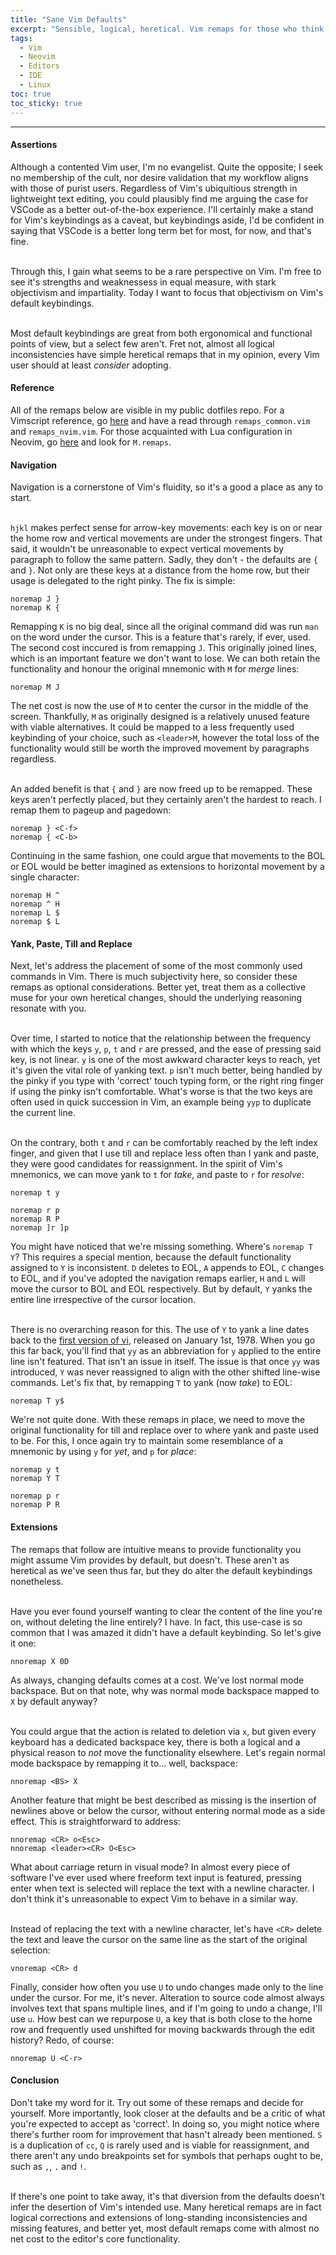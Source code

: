```yaml
---
title: "Sane Vim Defaults"
excerpt: "Sensible, logical, heretical. Vim remaps for those who think 'Y' should yank to EOL"
tags:
  - Vim
  - Neovim
  - Editors
  - IDE
  - Linux
toc: true
toc_sticky: true
---
```


<!-- Load in a highlight.js theme for code blocks -->
<link rel="stylesheet" href="/assets/css/highlight/base16/gruvbox-dark-hard.min.css">

<hr>

<h4 id="assertions" class="article-header-start">Assertions</h4>
<p class="article-text">
  Although a contented Vim user, I'm no evangelist. Quite the opposite; I seek no membership of the cult, nor desire validation
  that my workflow aligns with those of purist users. Regardless of Vim's ubiquitious strength in lightweight text editing,
  you could plausibly find me arguing the case for VSCode as a better out-of-the-box experience. I'll certainly make a
  stand for Vim's keybindings as a caveat, but keybindings aside, I'd be confident in saying that VSCode is a better long
  term bet for most, for now, and that's fine.<br><br>

  Through this, I gain what seems to be a rare perspective on Vim. I'm free to see it's strengths and weaknessess in equal
  measure, with stark objectivism and impartiality. Today I want to focus that objectivism on Vim's default keybindings.
  <br><br>

  Most default keybindings are great from both ergonomical and functional points of view, but a select few aren't.
  Fret not, almost all logical inconsistencies have simple heretical remaps that in my opinion, every Vim user should at
  least <i>consider</i> adopting.
</p>

<h4 id="reference" class="article-header-start">Reference</h4>
<p class="article-text">
  All of the remaps below are visible in my public dotfiles repo. For a Vimscript reference, go
  <a class="article-text-link" href="https://github.com/dominicpalmer/dotfiles/tree/master/nvim_vimscript">here</a> and
  have a read through <code class="article-text">remaps_common.vim</code> and <code class="article-text">remaps_nvim.vim</code>.
  For those acquainted with Lua configuration in Neovim, go
  <a class="article-text-link" href="https://github.com/dominicpalmer/dotfiles/blob/master/nvim/lua/common.lua">here</a>
  and look for <code class="article-text">M.remaps</code>.
</p>

<h4 id="navigation" class="article-header-start">Navigation</h4>
<p class="article-text">
  Navigation is a cornerstone of Vim's fluidity, so it's a good a place as any to start.<br><br>

  <code class="article-text">hjkl</code> makes perfect sense for arrow-key movements: each key is on or near the home
  row and vertical movements are under the strongest fingers. That said, it wouldn't be unreasonable to expect vertical
  movements by paragraph to follow the same pattern. Sadly, they don't - the defaults are <code class="article-text">{</code>
  and <code class="article-text">}</code>. Not only are these keys at a distance from the home row, but their usage is delegated
  to the right pinky. The fix is simple:
</p>

<pre class="article-text"><code class="vim">noremap J }
noremap K {
</code></pre>

<p class="article-text">
  Remapping <code class="article-text">K</code> is no big deal, since all the original command did was run
  <code class="article-text">man</code> on the word under the cursor. This is a feature that's rarely, if ever, used.
  The second cost inccured is from remapping <code class="article-text">J</code>. This originally joined lines, which is an
  important feature we don't want to lose. We can both retain the functionality and honour the original mnemonic with
  <code class="article-text">M</code> for <i>merge</i> lines:
</p>

<pre class="article-text"><code class="vim">noremap M J
</code></pre>

<p class="article-text">
  The net cost is now the use of <code class="article-text">M</code> to center the cursor in the middle of the screen.
  Thankfully, <code class="article-text">M</code> as originally designed is a relatively unused feature with viable
  alternatives. It could be mapped to a less frequently used keybinding of your choice, such as
  <code class="article-text">&lt;leader&gt;M</code>, however the total loss of the functionality would still be worth
  the improved movement by paragraphs regardless.<br><br>

  An added benefit is that <code class="article-text">{</code> and <code class="article-text">}</code> are now freed up
  to be remapped. These keys aren't perfectly placed, but they certainly aren't the hardest to reach.  I remap them to
  pageup and pagedown:
</p>

<pre class="article-text"><code class="vim">noremap } &lt;C-f&gt;
noremap { &lt;C-b&gt;
</code></pre>

<p class="article-text">
  Continuing in the same fashion, one could argue that movements to the BOL or EOL would be better imagined as extensions
  to horizontal movement by a single character:
</p>

<pre class="article-text"><code class="vim">noremap H ^
noremap ^ H
noremap L $
noremap $ L
</code></pre>

<h4 id="yank" class="article-header-start">Yank, Paste, Till and Replace</h4>
<p class="article-text">
  Next, let's address the placement of some of the most commonly used commands in Vim. There is much subjectivity here,
  so consider these remaps as optional considerations. Better yet, treat them as a collective muse for your own heretical
  changes, should the underlying reasoning resonate with you.<br><br>

  Over time, I started to notice that the relationship between the frequency with which the keys <code class="article-text">y</code>,
  <code class="article-text">p</code>, <code class="article-text">t</code> and <code class="article-text">r</code> are
  pressed, and the ease of pressing said key, is not linear. <code class="article-text">y</code> is one of the most awkward
  character keys to reach, yet it's given the vital role of yanking text. <code class="article-text">p</code> isn't much
  better, being handled by the pinky if you type with 'correct' touch typing form, or the right ring finger if using the
  pinky isn't comfortable. What's worse is that the two keys are often used in quick succession in Vim, an example being
  <code class="article-text">yyp</code> to duplicate the current line.<br><br>

  On the contrary, both <code class="article-text">t</code> and <code class="article-text">r</code> can be comfortably reached
  by the left index finger, and given that I use till and replace less often than I yank and paste, they were good candidates
  for reassignment. In the spirit of Vim's mnemonics, we can move yank to <code class="article-text">t</code> for
  <i>take</i>, and paste to <code class="article-text">r</code> for <i>resolve</i>:
<p class="article-text">

<pre class="article-text"><code class="vim">noremap t y

noremap r p
noremap R P
noremap ]r ]p
</code></pre>

<p class="article-text">
  You might have noticed that we're missing something. Where's <code class="article-text">noremap T Y</code>? This requires
  a special mention, because the default functionality assigned to <code class="article-text">Y</code> is inconsistent.
  <code class="article-text">D</code> deletes to EOL, <code class="article-text">A</code> appends to EOL,
  <code class="article-text">C</code> changes to EOL, and if you've adopted the navigation remaps earlier,
  <code class="article-text">H</code> and <code class="article-text">L</code> will move the cursor to BOL and EOL
  respectively. But by default, <code class="article-text">Y</code> yanks the entire line irrespective of the cursor location.
  <br><br>

  There is no overarching reason for this. The use of <code class="article-text">Y</code> to yank a line dates back to the
  <a class="article-text-link" href="https://github.com/n-t-roff/ex-1.1">first version of vi</a>, released on January 1st, 1978.
  When you go this far back, you'll find that <code class="article-text">yy</code> as an abbreviation for
  <code class="article-text">y</code> applied to the entire line isn't featured. That isn't an issue in itself.
  The issue is that once <code class="article-text">yy</code> was introduced, <code class="article-text">Y</code> was
  never reassigned to align with the other shifted line-wise commands. Let's fix that, by remapping
  <code class="article-text">T</code> to yank (now <i>take</i>) to EOL:
</p>

<pre class="article-text"><code class="vim">noremap T y$
</code></pre>

<p class="article-text">
  We're not quite done. With these remaps in place, we need to move the original functionality for till and replace over
  to where yank and paste used to be. For this, I once again try to maintain some resemblance of a mnemonic by using
  <code class="article-text">y</code> for <i>yet</i>, and <code class="article-text">p</code> for <i>place</i>:
</p>

<pre class="article-text"><code class="vim">noremap y t
noremap Y T

noremap p r
noremap P R
</code></pre>

<h4 id="extensions" class="article-header-start">Extensions</h4>
<p class="article-text">
  The remaps that follow are intuitive means to provide functionality you might assume Vim provides by default, but doesn't.
  These aren't as heretical as we've seen thus far, but they do alter the default keybindings nonetheless.<br><br>

  Have you ever found yourself wanting to clear the content of the line you're on, without deleting the line entirely? I
  have. In fact, this use-case is so common that I was amazed it didn't have a default keybinding. So let's give it one:
</p>

<pre class="article-text"><code class="vim">nnoremap X 0D
</code></pre>

<p class="article-text">
  As always, changing defaults comes at a cost. We've lost normal mode backspace. But on that note, why was normal
  mode backspace mapped to <code class="article-text">X</code> by default anyway?<br><br>

  You could argue that the action is related to deletion via <code class="article-text">x</code>, but given every keyboard
  has a dedicated backspace key, there is both a logical and a physical reason to <i>not</i> move the functionality
  elsewhere. Let's regain normal mode backspace by remapping it to... well, backspace:
</p>

<pre class="article-text"><code class="vim">nnoremap &lt;BS&gt; X
</code></pre>

<p class="article-text">
  Another feature that might be best described as missing is the insertion of newlines above or below the cursor,
  without entering normal mode as a side effect. This is straightforward to address:
</p>

<pre class="article-text"><code class="vim">nnoremap &lt;CR&gt; o&lt;Esc&gt;
nnoremap &lt;leader&gt;&lt;CR&gt; O&lt;Esc&gt;
</code></pre>

<p class="article-text">
  What about carriage return in visual mode? In almost every piece of software I've ever used where freeform text input
  is featured, pressing enter when text is selected will replace the text with a newline character. I don't think it's
  unreasonable to expect Vim to behave in a similar way.<br><br>

  Instead of replacing the text with a newline character, let's have <code class="article-text">&lt;CR&gt;</code> delete
  the text and leave the cursor on the same line as the start of the original selection:
</p>

<pre class="article-text"><code class="vim">vnoremap &lt;CR&gt; d
</code></pre>

<p class="article-text">
  Finally, consider how often you use <code class="article-text">U</code> to undo changes made only to the line under the cursor.
  For me, it's never. Alteration to source code almost always involves text that spans multiple lines, and if I'm going to
  undo a change, I'll use <code class="article-text">u</code>. How best can we repurpose <code class="article-text">U</code>,
  a key that is both close to the home row and frequently used unshifted for moving backwards through the edit history?
  Redo, of course:
</p>

<pre class="article-text"><code class="vim">nnoremap U &lt;C-r&gt;
</code></pre>

<h4 id="conclusion" class="article-header-start">Conclusion</h4>
<p class="article-text">
  Don't take my word for it. Try out some of these remaps and decide for yourself. More importantly, look closer at the
  defaults and be a critic of what you're expected to accept as 'correct'. In doing so, you might notice where there's
  further room for improvement that hasn't already been mentioned. <code class="article-text">S</code> is a duplication of
  <code class="article-text">cc</code>, <code class="article-text">Q</code> is rarely used and is viable for reassignment,
  and there aren't any undo breakpoints set for symbols that perhaps ought to be, such as <code class="article-text">,</code>,
  <code class="article-text">.</code> and <code class="article-text">!</code>.<br><br>

  If there's one point to take away, it's that diversion from the defaults doesn't infer the desertion of Vim's intended use.
  Many heretical remaps are in fact logical corrections and extensions of long-standing inconsistencies and missing features,
  and better yet, most default remaps come with almost no net cost to the editor's core functionality.
</p>
